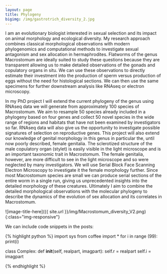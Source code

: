 ```yaml
---
layout: page
title: Phylogeny
bigimg: /img/gastrotrich_diversity_2.jpg
---
```


I am an evolutionary biologist interested in sexual selection and its impact on animal morphology and ecological diversity. My research approach combines classical morphological observations with modern phylogenomics and computational methods to investigate sexual antagonism and sex allocation in hermaphrodites. Flatworms of the genus Macrostomum are ideally suited to study these questions because they are transparent allowing us to make detailed observations of the gonads and copulatory organs in situ. We can use these observations to directly estimate their investment into the production of sperm versus production of eggs without the need for histological sections. We can then use the same specimens for further downstream analysis like RNAseq or electron microscopy.

In my PhD project I will extend the current phylogeny of the genus using RNAseq data we will generate from approximately 100 species of Macrostomum. We aim to resample 50 species already included in a phylogeny based on four genes and collect 50 novel species in the wide range of regions and habitats that have not been examined by investigators so far. RNAseq data will also give us the opportunity to investigate possible signatures of selection on reproductive genes. This project will also extend our knowledge of genital morphology in this genus in particular the, until now poorly described, female genitalia. The sclerotized structure of the male copulatory organ (stylet) is easily visible in the light microscope and is an important taxonomic trait in Macrostomum. The female genitalia, however, are more difficult to see in the light microscope and so were neglected by many investigators. We will use Serial Block Face Scanning Electron Microscopy to investigate it the female morphology further. Since most Macrostomum species are small we can produce serial sections of the entire worm in a single run, giving us unprecedented insights into the detailed morphology of these creatures. Ultimately I aim to combine the detailed morphological observations with the molecular phylogeny to describe the dynamics of the evolution of sex allocation and its correlates in Macrostomum.

![image-title-here]({{ site.url }}/img/Macrostomum_diversity_V2.png){:class="img-responsive"}

We can include code snippets in the posts:

{% highlight python %}
import sys
from coffee import *
for i in range (99):
    print(i)

class Complex:
     def __init__(self, realpart, imagpart):
         self.r = realpart
         self.i = imagpart

{% endhighlight %}